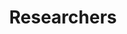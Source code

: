 ---
layout: member
title: Researchers
name: "Bianca Santana"
nickname: "biancasantana"
role: "Ph.D. student"
email: "XXXX"
social_links:
- name: Website
  url: "XXXX"
- name: GitHub
  url: "XXXX"
- name: ORCID
  url: "https://orcid.org/XXXXXX"
bio: "..."
research_interests:
  - "..."
education:
- degree: "XXXXX"
  institution: "XXXX"
  year: "XXXX"
current_research: "Currently I am working with..."
---